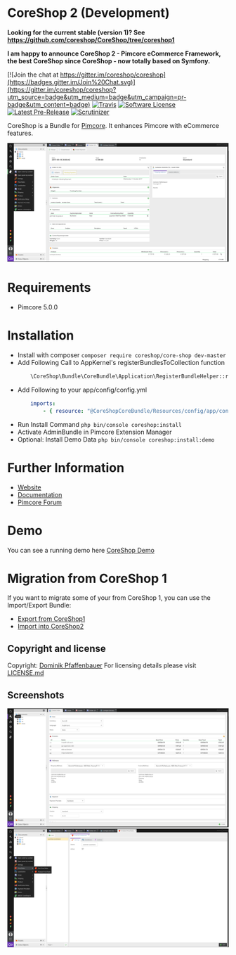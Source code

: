 # CoreShop 2 (Development)

**Looking for the current stable (version 1)?
See https://github.com/coreshop/CoreShop/tree/coreshop1**

**I am happy to announce CoreShop 2 - Pimcore eCommerce Framework, the best CoreShop since CoreShop - now totally based on Symfony.**

[![Join the chat at https://gitter.im/coreshop/coreshop](https://badges.gitter.im/Join%20Chat.svg)](https://gitter.im/coreshop/coreshop?utm_source=badge&utm_medium=badge&utm_campaign=pr-badge&utm_content=badge)
[![Travis](https://img.shields.io/travis/coreshop/CoreShop.svg)]()
[![Software License](https://img.shields.io/badge/license-GPLv3-brightgreen.svg?style=flat)](LICENSE.md)
[![Latest Pre-Release](https://img.shields.io/packagist/vpre/coreshop/core-shop.svg)]()
[![Scrutinizer](https://img.shields.io/scrutinizer/g/coreshop/coreshop.svg)]()

CoreShop is a Bundle for [Pimcore](http://www.pimcore.org). It enhances Pimcore with eCommerce features.

![CoreShop Interface](docs/img/screenshot5.png)

# Requirements
* Pimcore 5.0.0

# Installation
 - Install with composer ```composer require coreshop/core-shop dev-master```
 - Add Following Call to AppKernel's registerBundlesToCollection function
    ```php
        \CoreShop\Bundle\CoreBundle\Application\RegisterBundleHelper::registerBundles($collection);
    ```
 - Add Following to your app/config/config.yml
    ```yml
        imports:
            - { resource: "@CoreShopCoreBundle/Resources/config/app/config.yml" }
    ```
 - Run Install Command
    ```php bin/console coreshop:install```
 - Activate AdminBundle in Pimcore Extension Manager
 - Optional: Install Demo Data ```php bin/console coreshop:install:demo```

# Further Information
 - [Website](https://www.coreshop.org)
 - [Documentation](https://www.coreshop.org/docs/latest)
 - [Pimcore Forum](https://talk.pimcore.org)

# Demo
You can see a running demo here [CoreShop Demo](https://demo2.coreshop.org)

# Migration from CoreShop 1
If you want to migrate some of your from CoreShop 1, you can use the Import/Export Bundle:
 - [Export from CoreShop1](https://github.com/coreshop/CoreShopExport)
 - [Import into CoreShop2](https://github.com/coreshop/ImportBundle)

## Copyright and license 
Copyright: [Dominik Pfaffenbauer](https://www.pfaffenbauer.at)
For licensing details please visit [LICENSE.md](LICENSE.md) 

## Screenshots
![CoreShop Interface](docs/img/screenshot5-2.png)
![CoreShop Interface](docs/img/screenshot5-3.png)
